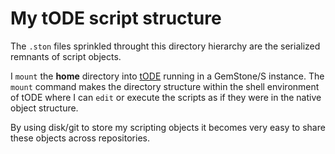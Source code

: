 # My tODE script structure

The `.ston` files sprinkled throught this directory hierarchy are the serialized remnants of script objects.

I `mount` the **home** directory into [tODE](https://github.com/dalehenrich/tode) running in a GemStone/S instance. The `mount` command makes the directory structure within the shell environment of tODE where I can `edit` or execute the scripts as if they were in the native object structure.

By using disk/git to store my scripting objects it becomes very easy to share these objects across repositories.
